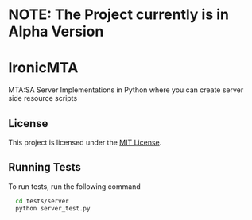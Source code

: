 # **NOTE: The Project currently is in Alpha Version**
# IronicMTA

MTA:SA Server Implementations in Python where you can create server side resource scripts

## License

This project is licensed under the [MIT License](LICENSE).
    
## Running Tests

To run tests, run the following command

```bash
  cd tests/server
  python server_test.py
```


